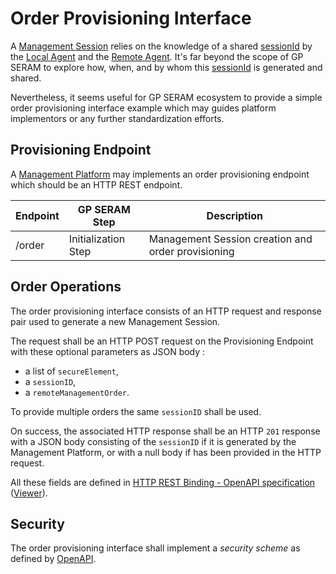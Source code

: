 Order Provisioning Interface
============================

A [Management Session](GPSERAM__Terminology_And_Definitions.md#ManagementSession)  relies on the knowledge of a shared [sessionId](GPSERAM__Terminology_And_Definitions.md#sessionId) by the [Local Agent](GPSERAM__Terminology_And_Definitions.md#LocalAgent) and the [Remote Agent](GPSERAM__Terminology_And_Definitions.md#RemoteAgent). It's far beyond the scope of GP SERAM to explore how, when, and by whom this [sessionId](GPSERAM__Terminology_And_Definitions.md#sessionId) is generated and shared. 

Nevertheless, it seems useful for GP SERAM ecosystem to provide a simple order provisioning interface example which may guides platform implementors or any further standardization efforts.


Provisioning  Endpoint
----------------------

A [Management Platform](GPSERAM__Terminology_And_Definitions.md#ManagementPlatform) may implements an order provisioning endpoint which should be an HTTP REST endpoint.

| **Endpoint**    | **GP SERAM Step**   | **Description**                                     |
|-----------------|---------------------|-----------------------------------------------------|
| /order          | Initialization Step | Management Session creation and order provisioning  |


Order Operations
----------------

The order provisioning interface consists of an HTTP request and response pair used to generate a new Management Session.

The request shall be an HTTP POST request on the Provisioning Endpoint with these optional parameters as JSON body :
- a list of `secureElement`,
- a `sessionID`,
- a `remoteManagementOrder`.

To provide multiple orders the same `sessionID` shall be used.

On success, the associated HTTP response shall be an HTTP `201` response with a JSON body consisting of the `sessionID` if it is generated by the Management Platform, or with a null body if has been provided in the HTTP request.

All these fields are defined in [HTTP REST Binding - OpenAPI specification](spec/gpseram.yaml) ([Viewer](https://globalplatform.github.io/SERAM/)).


Security
--------

The order provisioning interface shall implement a *security scheme* as defined by [OpenAPI](doc/GPSERAM__References.md).